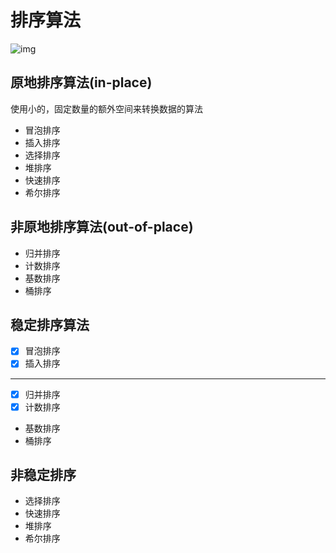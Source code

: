 # 排序算法

![img](./images/sort_maps.png)
## 原地排序算法(in-place)
使用小的，固定数量的额外空间来转换数据的算法

+ 冒泡排序
+ 插入排序
+ 选择排序
+ 堆排序
+ 快速排序
+ 希尔排序

## 非原地排序算法(out-of-place)

+ 归并排序
+ 计数排序
+ 基数排序
+ 桶排序

## 稳定排序算法 

+ [X] 冒泡排序
+ [X] 插入排序

---

+ [X] 归并排序
+ [X] 计数排序
+ 基数排序
+ 桶排序

## 非稳定排序
+ 选择排序
+ 快速排序
+ 堆排序
+ 希尔排序

